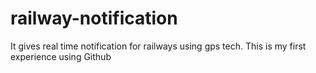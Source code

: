 # railway-notification
It gives real time notification for railways using gps tech.
This is my first experience using Github
